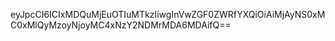eyJpcCI6ICIxMDQuMjEuOTIuMTkzIiwgInVwZGF0ZWRfYXQiOiAiMjAyNS0xMC0xMlQyMzoyNjoyMC4xNzY2NDMrMDA6MDAifQ==